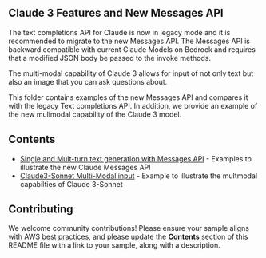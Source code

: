 ## Claude 3 Features and New Messages API

The text completions API for Claude is now in legacy mode and it is recommended to migrate to 
the new Messages API. The Messages API is backward compatible with current Claude Models on Bedrock and requires that a modified JSON body be passed to the invoke methods.

The multi-modal capability of Claude 3 allows for input of not only text but also an image that you can 
ask questions about.

This folder contains examples of the new Messages API and compares it with the legacy Text completions API. In addition, we provide an example of the new mulimodal capability of the Claude 3 model.

## Contents

- [Single and Mult-turn text generation with Messages API](./Claude-MessagesAPI-Examples.ipynb) - Examples to illustrate the new Claude Messages API
- [Claude3-Sonnet Multi-Modal input](./Claude3-Sonnet-Multimodal-Example.ipynb) - Example to illustrate the multmodal capabilties of Claude 3-Sonnet



## Contributing

We welcome community contributions! Please ensure your sample aligns with AWS [best practices](https://aws.amazon.com/architecture/well-architected/), and please update the **Contents** section of this README file with a link to your sample, along with a description.